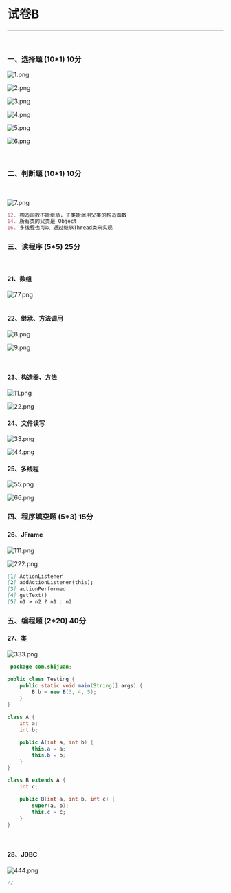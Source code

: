 # 试卷B

****

​    

### 一、选择题 (10*1) 10分

![1.png](https://cdn.acwing.com/media/article/image/2022/06/14/127338_6acba2aaeb-1.png) 

![2.png](https://cdn.acwing.com/media/article/image/2022/06/14/127338_6d22597deb-2.png) 

![3.png](https://cdn.acwing.com/media/article/image/2022/06/14/127338_70c1a68beb-3.png) 

![4.png](https://cdn.acwing.com/media/article/image/2022/06/14/127338_71f917caeb-4.png) 

![5.png](https://cdn.acwing.com/media/article/image/2022/06/14/127338_744fd286eb-5.png) 

![6.png](https://cdn.acwing.com/media/article/image/2022/06/14/127338_7637c28eeb-6.png) 


​      

### 二、判断题 (10*1) 10分

​    

![7.png](https://cdn.acwing.com/media/article/image/2022/06/14/127338_776cbaaaeb-7.png) 

```markdown
12. 构造函数不能继承，子类能调用父类的构造函数
14. 所有类的父类是 Object
16. 多线程也可以 通过继承Thread类来实现
```




### 三、读程序 (5*5) 25分

​     

#### 21、数组

![77.png](https://cdn.acwing.com/media/article/image/2022/06/14/127338_d57e597ceb-77.png)  
​        

#### 22、继承、方法调用

 ![8.png](https://cdn.acwing.com/media/article/image/2022/06/14/127338_791feb8aeb-8.png) 

![9.png](https://cdn.acwing.com/media/article/image/2022/06/14/127338_7c221ea6eb-9.png) 

​      

#### 23、构造器、方法

![11.png](https://cdn.acwing.com/media/article/image/2022/06/14/127338_7e70738beb-11.png) 

![22.png](https://cdn.acwing.com/media/article/image/2022/06/14/127338_82ba1878eb-22.png)  

#### 24、文件读写

![33.png](https://cdn.acwing.com/media/article/image/2022/06/14/127338_86dd67ceeb-33.png) 

![44.png](https://cdn.acwing.com/media/article/image/2022/06/14/127338_8c2d2c2beb-44.png) 

#### 25、多线程


![55.png](https://cdn.acwing.com/media/article/image/2022/06/14/127338_8f276fdbeb-55.png) 

![66.png](https://cdn.acwing.com/media/article/image/2022/06/14/127338_94c614f0eb-66.png) 

### 四、程序填空题 (5*3) 15分

#### 26、JFrame

![111.png](https://cdn.acwing.com/media/article/image/2022/06/14/127338_7b53c3cceb-111.png) 

![222.png](https://cdn.acwing.com/media/article/image/2022/06/14/127338_7e438982eb-222.png)  

```markdown
[1] ActionListener
[2] addActionListener(this);
[3] actionPerformed
[4] getText()
[5] n1 > n2 ? n1 : n2
```

### 五、编程题 (2*20) 40分

#### 27、类

![333.png](https://cdn.acwing.com/media/article/image/2022/06/14/127338_6d3d1886eb-333.png)  

```java
 package com.shijuan;

public class Testing {
    public static void main(String[] args) {
        B b = new B(3, 4, 5);
    }
}

class A {
    int a;
    int b;

    public A(int a, int b) {
        this.a = a;
        this.b = b;
    }
}

class B extends A {
    int c;

    public B(int a, int b, int c) {
        super(a, b);
        this.c = c;
    }
}
```

​    

#### 28、JDBC

![444.png](https://cdn.acwing.com/media/article/image/2022/06/14/127338_83030f54eb-444.png) 

```java
//
```